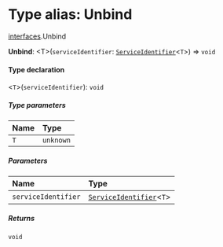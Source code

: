 # Type alias: Unbind

[interfaces](/en/auto-docs/editor/modules/interfaces.md).Unbind

**Unbind**: \<T>(`serviceIdentifier`: [`ServiceIdentifier`](/en/auto-docs/editor/types/interfaces.ServiceIdentifier.md)<`T`>) => `void`

#### Type declaration

<`T`>(`serviceIdentifier`): `void`

##### Type parameters

| Name | Type |
| :------ | :------ |
| `T` | `unknown` |

##### Parameters

| Name | Type |
| :------ | :------ |
| `serviceIdentifier` | [`ServiceIdentifier`](/en/auto-docs/editor/types/interfaces.ServiceIdentifier.md)<`T`> |

##### Returns

`void`
